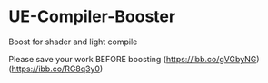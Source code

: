 # UE-Compiler-Booster

 Boost for shader and light compile

Please save your work BEFORE boosting
(https://ibb.co/gVGbyNG)
(https://ibb.co/RG8q3y0)
